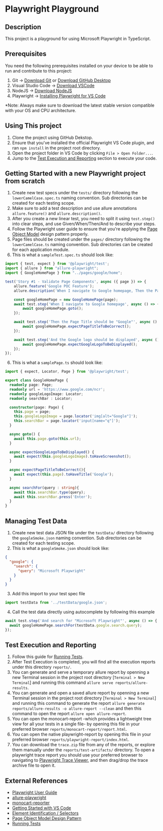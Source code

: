# Playwright Playground

## Description

This project is a playground for using Microsoft Playwright in TypeScript.

## Prerequisites

You need the following prerequisites installed on your device to be able to run and contribute to this project:

1. Git -> [Download Git](https://git-scm.com/downloads) or [Download GitHub Desktop](https://desktop.github.com/)
2. Visual Studio Code -> [Download VSCode](https://code.visualstudio.com/download)
3. NodeJS -> [Download NodeJS](https://nodejs.org/en/download/)
4. Playwright -> [Installing Playwright for VS Code](https://playwright.dev/docs/getting-started-vscode)

*Note: Always make sure to download the latest stable version compatible with your OS and CPU architecture.

## Using This project

1. Clone the project using GitHub Dekstop.
2. Ensure that you've installed the official Playwright VS Code plugin, and ran ```npm install``` in the project root directory.
3. Open the project folder in VS Code by clicking ```File > Open Folder...```.
3. Jump to the <a href="#C4">Test Execution and Reporting</a> section to execute your code. 

## Getting Started with a new Playwright project from scratch

1. Create new test specs under the ```tests/``` directory following the ```lowerCamelCase.spec.ts``` naming convention. Sub directories can be created for each testing scope.
2. Make sure to add a test description and use allure annotations ```allure.feature()``` and ```allure.description()```.
3. After you create a new linear test, you need to split it using ```test.step()``` into clear steps, and use Given/When/Then/And to describe your steps.
4. Follow the Playwright user guide to ensure that you're applying the [Page Object Model](https://playwright.dev/docs/pom) design pattern properly.
5. Page files should be created under the ```pages/``` directory following the ```lowerCamelCase.ts``` naming convention. Sub directories can be created for each application module.
5. This is what a ```sampleTest.spec.ts``` should look like:<br/>
```TypeScript
import { test, expect } from '@playwright/test';
import { allure } from "allure-playwright";
import { GoogleHomePage } from "../pages/google/home";

test('Story #1 - Validate Page Components', async ({ page }) => {
    allure.feature('Google POC Feature');
    allure.description('When I navigate to Google homepage, Then the Page Title should be "Google", And the Google Logo should be displayed.');

    const googleHomePage = new GoogleHomePage(page);
    await test.step('When I navigate to Google homepage', async () => {
        await googleHomePage.goto();
    });

    await test.step('Then the Page Title should be "Google"', async () => {
        await googleHomePage.expectPageTitleToBeCorrect();
    });

    await test.step('And the Google logo should be displayed', async () => {
        await googleHomePage.expectGoogleLogoToBeDisplayed();
    });
});
```
6. This is what a ```samplePage.ts``` should look like:<br/>
```TypeScript
import { expect, Locator, Page } from '@playwright/test';

export class GoogleHomePage {
  readonly page: Page;
  readonly url = 'https://www.google.com/ncr';
  readonly googleLogoImage: Locator;
  readonly searchBar : Locator;

  constructor(page: Page) {
    this.page = page;
    this.googleLogoImage = page.locator('img[alt="Google"]');
    this.searchBar = page.locator('input[name="q"]');
  }

  async goto() {
    await this.page.goto(this.url);
  }

  async expectGoogleLogoToBeDisplayed() {
    await expect(this.googleLogoImage).toHaveScreenshot();
  }

  async expectPageTitleToBeCorrect(){
    await expect(this.page).toHaveTitle('Google');
  }

  async searchFor(query : string){
    await this.searchBar.type(query);
    await this.searchBar.press('Enter');
  }
}
```

## Managing Test Data

1. Create new test data JSON file under the ```testData/``` directory following the ```googleSmoke.json``` naming convention. Sub directories can be created for each testing scope.
2. This is what a ```googleSmoke.json``` should look like:<br/>
```JSON
{
  "google": {
    "search": {
      "query": "Microsoft Playwright"
    }
  }
}
```
3. Add this import to your test spec file
```TypeScript
import testData from '../testData/google.json';
```
4. Call the test data directly using autocomplete by following this example
```TypeScript
await test.step('And search for "Microsoft Playwright"', async () => {
  await googleHomePage.searchFor(testData.google.search.query);
});
```

## <div id="reporting">Test Execution and Reporting</div>

1. Follow this guide for [Running Tests](https://playwright.dev/docs/getting-started-vscode#running-tests).
2. After Test Execution is completed, you will find all the execution reports under this directory ```reports/```.
3. You can generate and serve a temporary allure report by openning a new Terminal session in the project root directory [```Terminal > New Terminal```] and running this command ```allure serve reports/allure-results```.
4. You can generate and open a saved allure report by openning a new Terminal session in the project root directory [```Terminal > New Terminal```] and running this command to generate the report ```allure generate reports/allure-results -o allure-report --clean``` and then this command to open the report ```allure open allure-report```.
5. You can open the monocart-report -which provides a lightweight tree view for all your tests in a single file- by opening this file in your preferred browser ```reports/monocart-report/report.html```.
6. You can open the native playwright-report by opening this file in your preferred browser ```reports/playwright-report/index.html```.
7. You can download the ```trace.zip``` file from any of the reports, or explore them manually under the ```reports/test-artifacts/``` directory. To open a playwright trace report you should use your preferred browser to navigating to [Playwright Trace Viewer](https://trace.playwright.dev/), and then drag/drop the trace archive file to open it.

## External References

* [Playwright User Guide](https://playwright.dev/docs/test-annotations)
* [allure-playwright](https://github.com/allure-framework/allure-js/blob/master/packages/allure-playwright/README.md)
* [monocart-reporter](https://github.com/cenfun/monocart-reporter)
* [Getting Started with VS Code](https://playwright.dev/docs/getting-started-vscode)
* [Element Identification / Selectors](https://playwright.dev/docs/selectors)
* [Page Object Model Design Pattern](https://playwright.dev/docs/pom)
* [Running Tests](https://playwright.dev/docs/getting-started-vscode#running-tests)